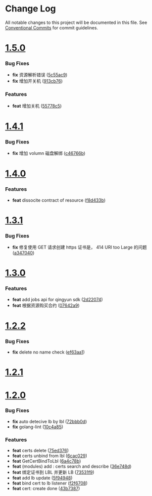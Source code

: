 # Change Log

All notable changes to this project will be documented in this file.
See [Conventional Commits](https://conventionalcommits.org) for commit guidelines.



# [1.5.0](https://github.com/tangx/qingclix/compare/v1.4.1...v1.5.0)

### Bug Fixes

* **fix** 资源解析错误 ([5c55ac9](https://github.com/tangx/qingclix/commit/5c55ac951e1d56b95f5d13eab93f7d83a66f5ba5))
* **fix** 增加开关机 ([913cb76](https://github.com/tangx/qingclix/commit/913cb76b1b85c6e2bf336290eb21e3b06604060c))


### Features

* **feat** 增加关机 ([55778c5](https://github.com/tangx/qingclix/commit/55778c5964d0f4410fc5c2a8548ce648df7ad0a2))



# [1.4.1](https://github.com/tangx/qingclix/compare/v1.4.0...v1.4.1)

### Bug Fixes

* **fix** 增加 volumn 磁盘解绑 ([c46766b](https://github.com/tangx/qingclix/commit/c46766b5278d903e2240c29e2c3c9e9f62e8e10d))



# [1.4.0](https://github.com/tangx/qingclix/compare/v1.3.1...v1.4.0)

### Features

* **feat** dissocite contract of resource ([f8d433b](https://github.com/tangx/qingclix/commit/f8d433be31467455ab680cd87e77e2c6427a74c3))



# [1.3.1](https://github.com/tangx/qingclix/compare/v1.3.0...v1.3.1)

### Bug Fixes

* **fix** 修复使用 GET 请求创建 https 证书是，  414 URI too Large 的问题 ([a347040](https://github.com/tangx/qingclix/commit/a3470404d5a414614846295ccb014a7628a5eb3c))



# [1.3.0](https://github.com/tangx/qingclix/compare/v1.2.2...v1.3.0)

### Features

* **feat** add jobs api for qingyun sdk ([2d22074](https://github.com/tangx/qingclix/commit/2d220741a50cf154b5215a4b12c607484beba025))
* **feat** 根据资源购买合约 ([07642a9](https://github.com/tangx/qingclix/commit/07642a95d708c2a987d6cb12e1bf85d91edab9db))



# [1.2.2](https://github.com/tangx/qingclix/compare/v1.2.1...v1.2.2)

### Bug Fixes

* **fix** delete no name check ([ef63aa1](https://github.com/tangx/qingclix/commit/ef63aa1d0526ba1d33aca983b30aab6b94939084))



# [1.2.1](https://github.com/tangx/qingclix/compare/v1.2.0...v1.2.1)



# [1.2.0](https://github.com/tangx/qingclix/compare/v1.1.8...v1.2.0)

### Bug Fixes

* **fix** auto detecive lb by lbl ([72bbb0d](https://github.com/tangx/qingclix/commit/72bbb0d41612e3755b103561e0d3e0d683b2c8ad))
* **fix** golang-lint ([10c4a85](https://github.com/tangx/qingclix/commit/10c4a850d35fdd248875041bb67e4f57ee911a6a))


### Features

* **feat** certs delete ([75ed376](https://github.com/tangx/qingclix/commit/75ed376f098623df0ee29a9ebc5e1e42de709eda))
* **feat** certs unbind from lbl ([6cac029](https://github.com/tangx/qingclix/commit/6cac0291b233798d46c05096c84b68df003cf8dc))
* **feat** GetCertBindToLbl ([6a4c78b](https://github.com/tangx/qingclix/commit/6a4c78bc9bba58bff55e15a2b56b111d1464e0e4))
* **feat** (modules) add :  certs search and describe ([36e748d](https://github.com/tangx/qingclix/commit/36e748d01b4ef5cc6f0abb3d994e69553350778f))
* **feat** 绑定证书到 LBL 并更新 LB ([73531f9](https://github.com/tangx/qingclix/commit/73531f9a45d739619ae2c8d13abb365398b6b714))
* **feat** add lb update ([5f94948](https://github.com/tangx/qingclix/commit/5f94948e9a3b73b11a8806262743f96c385008be))
* **feat** bind cert to lb listener ([f2f6708](https://github.com/tangx/qingclix/commit/f2f6708c00675f9a58f353c7b5a3cb9b24a2a2a7))
* **feat** cert: create done ([43b7387](https://github.com/tangx/qingclix/commit/43b7387b425632fa3e3e90b5ffef5ceb5eb671fe))
